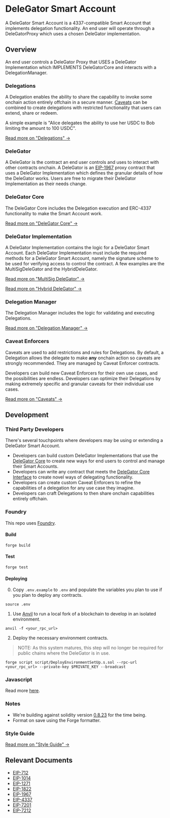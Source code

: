 # DeleGator Smart Account

A DeleGator Smart Account is a 4337-compatible Smart Account that implements delegation functionality. An end user will operate through a DeleGatorProxy which uses a chosen DeleGator implementation.

## Overview

An end user controls a DeleGator Proxy that USES a DeleGator Implementation which IMPLEMENTS DeleGatorCore and interacts with a DelegationManager.

### Delegations

A Delegation enables the ability to share the capability to invoke some onchain action entirely offchain in a secure manner. [Caveats](#caveats) can be combined to create delegations with restricted functionality that users can extend, share or redeem.

A simple example is "Alice delegates the ability to use her USDC to Bob limiting the amount to 100 USDC".

[Read more on "Delegations" ->](/documents/DelegationManager.md#Delegations)

### DeleGator

A DeleGator is the contract an end user controls and uses to interact with other contracts onchain. A DeleGator is an [EIP-1967](https://eips.ethereum.org/EIPS/eip-1967[EIP1967]) proxy contract that uses a DeleGator Implementation which defines the granular details of how the DeleGator works. Users are free to migrate their DeleGator Implementation as their needs change.

### DeleGator Core

The DeleGator Core includes the Delegation execution and ERC-4337 functionality to make the Smart Account work.

[Read more on "DeleGator Core" ->](/documents/DeleGatorCore.md)

### DeleGator Implementation

A DeleGator Implementation contains the logic for a DeleGator Smart Account. Each DeleGator Implementation must include the required methods for a DeleGator Smart Account, namely the signature scheme to be used for verifying access to control the contract. A few examples are the MultiSigDeleGator and the HybridDeleGator.

[Read more on "MultiSig DeleGator" ->](/documents/MultisigDeleGator.md)

[Read more on "Hybrid DeleGator" ->](/documents/HybridDeleGator.md)

### Delegation Manager

The Delegation Manager includes the logic for validating and executing Delegations.

[Read more on "Delegation Manager" ->](/documents/DelegationManager.md)

### Caveat Enforcers

Caveats are used to add restrictions and rules for Delegations. By default, a Delegation allows the delegate to make **any** onchain action so caveats are strongly recommended. They are managed by Caveat Enforcer contracts.

Developers can build new Caveat Enforcers for their own use cases, and the possibilities are endless. Developers can optimize their Delegations by making extremely specific and granular caveats for their individual use cases.

[Read more on "Caveats" ->](/documents/DelegationManager.md#Caveats)

## Development

### Third Party Developers

There's several touchpoints where developers may be using or extending a DeleGator Smart Account.

- Developers can build custom DeleGator Implementations that use the [DeleGator Core](/src/DeleGatorCore.sol) to create new ways for end users to control and manage their Smart Accounts.
- Developers can write any contract that meets the [DeleGator Core Interface](/src/interfaces/IDeleGatorCore.sol) to create novel ways of delegating functionality.
- Developers can create custom Caveat Enforcers to refine the capabilities of a delegation for any use case they imagine.
- Developers can craft Delegations to then share onchain capabilities entirely offchain.

### Foundry

This repo uses [Foundry](https://book.getfoundry.sh/).

#### Build

```shell
forge build
```

#### Test

```shell
forge test
```

#### Deploying

0. Copy `.env.example` to `.env` and populate the variables you plan to use if you plan to deploy any contracts.

```shell
source .env
```

1. Use [Anvil](https://book.getfoundry.sh/reference/anvil/) to run a local fork of a blockchain to develop in an isolated environment.

```shell
anvil -f <your_rpc_url>
```

2. Deploy the necessary environment contracts.

> NOTE: As this system matures, this step will no longer be required for public chains where the DeleGator is in use.

```shell
forge script script/DeployEnvironmentSetUp.s.sol --rpc-url <your_rpc_url> --private-key $PRIVATE_KEY --broadcast
```

### Javascript

Read more [here](https://www.notion.so/DeleGator-Developer-Guide-aaa11e5462e8422a85bc8ad70b8d14dc?pvs=4).

### Notes

- We're building against solidity version [0.8.23](https://github.com/ethereum/solidity/releases/tag/v0.8.23) for the time being.
- Format on save using the Forge formatter.

### Style Guide

[Read more on "Style Guide" ->](/documents/StyleGuide.md)

## Relevant Documents

- [EIP-712](https://eips.ethereum.org/EIPS/eip-712)
- [EIP-1014](https://eips.ethereum.org/EIPS/eip-1014)
- [EIP-1271](https://eips.ethereum.org/EIPS/eip-1271)
- [EIP-1822](https://eips.ethereum.org/EIPS/eip-1822)
- [EIP-1967](https://eips.ethereum.org/EIPS/eip-1967)
- [EIP-4337](https://eips.ethereum.org/EIPS/eip-4337)
- [EIP-7201](https://eips.ethereum.org/EIPS/eip-7201)
- [EIP-7212](https://eips.ethereum.org/EIPS/eip-7212)
